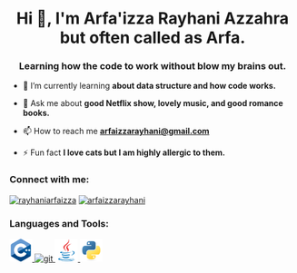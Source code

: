 <h1 align="center">Hi 👋, I'm Arfa'izza Rayhani Azzahra but often called as Arfa.</h1>
<h3 align="center">Learning how the code to work without blow my brains out.</h3>

- 🌱 I’m currently learning **about data structure and how code works.**

- 💬 Ask me about **good Netflix show, lovely music, and good romance books.**

- 📫 How to reach me **arfaizzarayhani@gmail.com**

- ⚡ Fun fact **I love cats but I am highly allergic to them.**

<h3 align="left">Connect with me:</h3>
<p align="left">
<a href="https://kaggle.com/rayhaniarfaizza" target="blank"><img align="center" src="https://raw.githubusercontent.com/rahuldkjain/github-profile-readme-generator/master/src/images/icons/Social/kaggle.svg" alt="rayhaniarfaizza" height="30" width="40" /></a>
<a href="https://www.leetcode.com/arfaizzarayhani" target="blank"><img align="center" src="https://raw.githubusercontent.com/rahuldkjain/github-profile-readme-generator/master/src/images/icons/Social/leet-code.svg" alt="arfaizzarayhani" height="30" width="40" /></a>
</p>

<h3 align="left">Languages and Tools:</h3>
<p align="left"> <a href="https://www.w3schools.com/cpp/" target="_blank" rel="noreferrer"> <img src="https://raw.githubusercontent.com/devicons/devicon/master/icons/cplusplus/cplusplus-original.svg" alt="cplusplus" width="40" height="40"/> </a> <a href="https://git-scm.com/" target="_blank" rel="noreferrer"> <img src="https://www.vectorlogo.zone/logos/git-scm/git-scm-icon.svg" alt="git" width="40" height="40"/> </a> <a href="https://www.java.com" target="_blank" rel="noreferrer"> <img src="https://raw.githubusercontent.com/devicons/devicon/master/icons/java/java-original.svg" alt="java" width="40" height="40"/> </a> <a href="https://www.python.org" target="_blank" rel="noreferrer"> <img src="https://raw.githubusercontent.com/devicons/devicon/master/icons/python/python-original.svg" alt="python" width="40" height="40"/> </a> </p>
